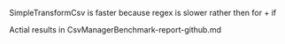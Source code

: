 SimpleTransformCsv is faster because regex is slower rather then for + if 

Actial results in CsvManagerBenchmark-report-github.md